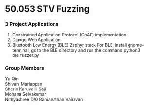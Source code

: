 # 50.053 STV Fuzzing
### 3 Project Applications
1. Constrained Application Protocol (CoAP) implementation
2. Django Web Application
3. Bluetooth Low Energy (BLE) Zephyr stack
   For BLE, install gnome-terminal, go to the BLE directory and run the command python3 ble_fuzzer.py

### Group Members
Yu Qin  
Shivani Mariappan  
Sherin Karuvallil Saji  
Mohana Selvakumar  
Nithyashree D/O Ramanathan Vairavan
